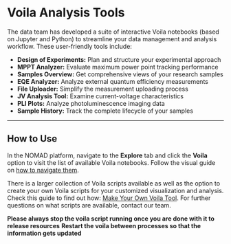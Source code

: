 # Voila Analysis Tools

The data team has developed a suite of interactive Voila notebooks (based on Jupyter and Python) to streamline your data management and analysis workflow. These user-friendly tools include:

- **Design of Experiments:** Plan and structure your experimental approach
- **MPPT Analyzer:** Evaluate maximum power point tracking performance
- **Samples Overview:** Get comprehensive views of your research samples
- **EQE Analyzer:** Analyze external quantum efficiency measurements
- **File Uploader:** Simplify the measurement uploading process
- **JV Analysis Tool:** Examine current-voltage characteristics
- **PLI Plots:** Analyze photoluminescence imaging data
- **Sample History:** Track the complete lifecycle of your samples

---

## How to Use

In the NOMAD platform, navigate to the **Explore** tab and click the **Voila** option to visit the list of available Voila notebooks. Follow the visual guide on [how to navigate them](https://scribehow.com/viewer/How_to_Work_on_the_HZB_Nomad_Oasis__bRbhHOaCR2S3dBIeQLYw8A?referrer=documents).

There is a larger collection of Voila scripts available as well as the option to create your own Voila scripts for your customized visualization and analysis. Check this guide to find out how: [Make Your Own Voila Tool](../advanced_user_guide/make_your_own_voila.md). For further questions on what scripts are available, contact our team.

**Please always stop the voila script running once you are done with it to release resources**
**Restart the voila between processes so that the information gets updated**
